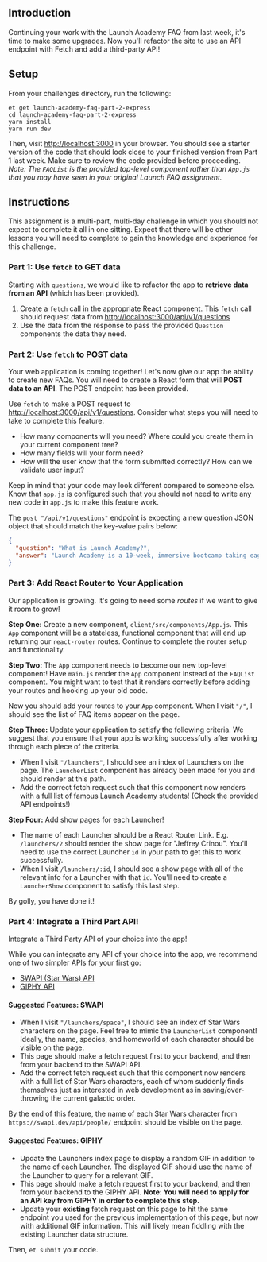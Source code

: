 ## Introduction

Continuing your work with the Launch Academy FAQ from last week, it's time to make some upgrades. Now you'll refactor the site to use an API endpoint with Fetch and add a third-party API!

## Setup

From your challenges directory, run the following:

```no-highlight
et get launch-academy-faq-part-2-express
cd launch-academy-faq-part-2-express
yarn install
yarn run dev
```

Then, visit <http://localhost:3000> in your browser. You should see a starter version of the code that should look close to your finished version from Part 1 last week. Make sure to review the code provided before proceeding. _Note: The `FAQList` is the provided top-level component rather than `App.js` that you may have seen in your original Launch FAQ assignment._

## Instructions

This assignment is a multi-part, multi-day challenge in which you should not expect to complete it all in one sitting. Expect that there will be other lessons you will need to complete to gain the knowledge and experience for this challenge.

### Part 1: Use `fetch` to GET data

Starting with `questions`, we would like to refactor the app to **retrieve data from an API** (which has been provided).

1. Create a `fetch` call in the appropriate React component. This `fetch` call should request data from <http://localhost:3000/api/v1/questions>
2. Use the data from the response to pass the provided `Question` components the data they need.

### Part 2: Use `fetch` to POST data

Your web application is coming together! Let's now give our app the ability to create new FAQs. You will need to create a React form that will **POST data to an API**. The POST endpoint has been provided.

Use `fetch` to make a POST request to <http://localhost:3000/api/v1/questions>. Consider what steps you will need to take to complete this feature.

- How many components will you need? Where could you create them in your current component tree?
- How many fields will your form need?
- How will the user know that the form submitted correctly? How can we validate user input?

Keep in mind that your code may look different compared to someone else. Know that `app.js` is configured such that you should not need to write any new code in `app.js` to make this feature work.

The `post "/api/v1/questions"` endpoint is expecting a new question JSON object that should match the key-value pairs below:

```json
{
  "question": "What is Launch Academy?",
  "answer": "Launch Academy is a 10-week, immersive bootcamp taking eager learners with little to no coding experience and giving them the tools to add value as a junior contributor to a software engineering team"
}
```

### Part 3: Add React Router to Your Application

Our application is growing. It's going to need some _routes_ if we want to give it room to grow!

**Step One:** Create a new component, `client/src/components/App.js`. This `App` component will be a stateless, functional component that will end up returning our `react-router` routes. Continue to complete the router setup and functionality.

**Step Two:** The `App` component needs to become our new top-level component! Have `main.js` render the `App` component instead of the `FAQList` component. You might want to test that it renders correctly before adding your routes and hooking up your old code.

Now you should add your routes to your `App` component. When I visit `"/"`, I should see the list of FAQ items appear on the page.

**Step Three:** Update your application to satisfy the following criteria. We suggest that you ensure that your app is working successfully after working through each piece of the criteria.

- When I visit `"/launchers"`, I should see an index of Launchers on the page. The `LauncherList` component has already been made for you and should render at this path.
- Add the correct fetch request such that this component now renders with a full list of famous Launch Academy students! (Check the provided API endpoints!)

**Step Four:** Add show pages for each Launcher!

- The name of each Launcher should be a React Router Link. E.g. `/launchers/2` should render the show page for "Jeffrey Crinou". You'll need to use the correct Launcher `id` in your path to get this to work successfully.
- When I visit `/launchers/:id`, I should see a show page with all of the relevant info for a Launcher with that `id`. You'll need to create a `LauncherShow` component to satisfy this last step.

By golly, you have done it!

### Part 4: Integrate a Third Part API! 

Integrate a Third Party API of your choice into the app! 

While you can integrate any API of your choice into the app, we recommend one of two simpler APIs for your first go: 
* [SWAPI (Star Wars) API][swapi]
* [GIPHY API][giphy]

#### Suggested Features: SWAPI

- When I visit `"/launchers/space"`, I should see an index of Star Wars characters on the page. Feel free to mimic the `LauncherList` component! Ideally, the name, species, and homeworld of each character should be visible on the page. 
- This page should make a fetch request first to your backend, and then from your backend to the SWAPI API. 
- Add the correct fetch request such that this component now renders with a full list of Star Wars characters, each of whom suddenly finds themselves just as interested in web development as in saving/over-throwing the current galactic order. 

By the end of this feature, the name of each Star Wars character from `https://swapi.dev/api/people/` endpoint should be visible on the page. 

#### Suggested Features: GIPHY

- Update the Launchers index page to display a random GIF in addition to the name of each Launcher. The displayed GIF should use the name of the Launcher to query for a relevant GIF.
- This page should make a fetch request first to your backend, and then from your backend to the GIPHY API. **Note: You will need to apply for an API key from GIPHY in order to complete this step.** 
- Update your **existing** fetch request on this page to hit the same endpoint you used for the previous implementation of this page, but now with additional GIF information. This will likely mean fiddling with the existing Launcher data structure.

Then, `et submit` your code.

[swapi]: https://swapi.dev/
[giphy]: https://developers.giphy.com/
